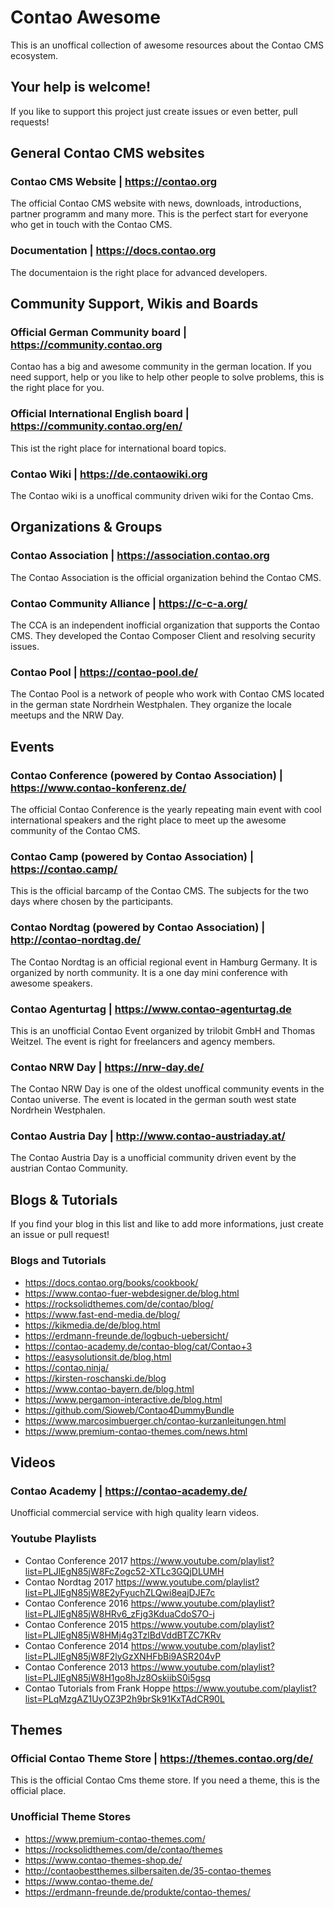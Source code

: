 # Contao Awesome

This is an unoffical collection of awesome resources about the Contao CMS ecosystem.

## Your help is welcome!
If you like to support this project just create issues or even better, pull requests!

## General Contao CMS websites

### Contao CMS Website | https://contao.org
The official Contao CMS website with news, downloads, introductions, partner programm and many more. This is the perfect start for everyone who get in touch with the Contao CMS.

### Documentation | https://docs.contao.org
The documentaion is the right place for advanced developers.

## Community Support, Wikis and Boards

### Official German Community board | https://community.contao.org
Contao has a big and awesome community in the german location. If you need support, help or you like to help other people to solve problems, this is the right place for you.

### Official International English board | https://community.contao.org/en/
This ist the right place for international board topics.

### Contao Wiki | https://de.contaowiki.org
The Contao wiki is a unoffical community driven wiki for the Contao Cms.

## Organizations & Groups

### Contao Association | https://association.contao.org
The Contao Association is the official organization behind the Contao CMS.

### Contao Community Alliance | https://c-c-a.org/
The CCA is an independent inofficial organization that supports the Contao CMS. They developed the Contao Composer Client and resolving security issues.

### Contao Pool | https://contao-pool.de/
The Contao Pool is a network of people who work with Contao CMS located in the german state Nordrhein Westphalen. They organize the locale meetups and the NRW Day.

## Events

### Contao Conference (powered by Contao Association) | https://www.contao-konferenz.de/
The official Contao Conference is the yearly repeating main event with cool international speakers and the right place to meet up the awesome community of the Contao CMS.

### Contao Camp (powered by Contao Association) | https://contao.camp/
This is the official barcamp of the Contao CMS. The subjects for the two days where chosen by the participants. 

### Contao Nordtag (powered by Contao Association) | http://contao-nordtag.de/
The Contao Nordtag is an official regional event in Hamburg Germany. It is organized by north community. It is a one day mini conference with awesome speakers.

### Contao Agenturtag | https://www.contao-agenturtag.de
This is an unofficial Contao Event organized by trilobit GmbH and Thomas Weitzel. The event is right for freelancers and agency members.

### Contao NRW Day | https://nrw-day.de/
The Contao NRW Day is one of the oldest unoffical community events in the Contao universe. The event is located in the german south west state Nordrhein Westphalen.

### Contao Austria Day | http://www.contao-austriaday.at/
The Contao Austria Day is a unofficial community driven event by the austrian Contao Community. 

## Blogs & Tutorials
If you find your blog in this list and like to add more informations, just create an issue or pull request!

### Blogs and Tutorials
- https://docs.contao.org/books/cookbook/
- https://www.contao-fuer-webdesigner.de/blog.html
- https://rocksolidthemes.com/de/contao/blog/
- https://www.fast-end-media.de/blog/
- https://kikmedia.de/de/blog.html
- https://erdmann-freunde.de/logbuch-uebersicht/
- https://contao-academy.de/contao-blog/cat/Contao+3
- https://easysolutionsit.de/blog.html
- https://contao.ninja/
- https://kirsten-roschanski.de/blog
- https://www.contao-bayern.de/blog.html
- https://www.pergamon-interactive.de/blog.html
- https://github.com/Sioweb/Contao4DummyBundle
- https://www.marcosimbuerger.ch/contao-kurzanleitungen.html
- https://www.premium-contao-themes.com/news.html

## Videos

### Contao Academy | https://contao-academy.de/
Unofficial commercial service with high quality learn videos.

### Youtube Playlists

- Contao Conference 2017
  https://www.youtube.com/playlist?list=PLJlEgN85jW8FcZogc52-XTLc3GQjDLUMH
- Contao Nordtag 2017
  https://www.youtube.com/playlist?list=PLJlEgN85jW8E2yFyuchZLQwi8eajDJE7c
- Contao Conference 2016
  https://www.youtube.com/playlist?list=PLJlEgN85jW8HRv6_zFjg3KduaCdoS7O-j
- Contao Conference 2015
  https://www.youtube.com/playlist?list=PLJlEgN85jW8HMj4g3TzlBdVddBTZC7KRv
- Contao Conference 2014
  https://www.youtube.com/playlist?list=PLJlEgN85jW8F2lyGzXNHFbBi9ASR204vP
- Contao Conference 2013
  https://www.youtube.com/playlist?list=PLJlEgN85jW8H1go8hJz8OskiibS0i5gsq
- Contao Tutorials from Frank Hoppe
  https://www.youtube.com/playlist?list=PLqMzgAZ1UyOZ3P2h9brSk91KxTAdCR90L

## Themes

### Official Contao Theme Store | https://themes.contao.org/de/
This is the official Contao Cms theme store. If you need a theme, this is the official place.

### Unofficial Theme Stores

- https://www.premium-contao-themes.com/
- https://rocksolidthemes.com/de/contao/themes
- https://www.contao-themes-shop.de/
- http://contaobestthemes.silbersaiten.de/35-contao-themes
- https://www.contao-theme.de/
- https://erdmann-freunde.de/produkte/contao-themes/
